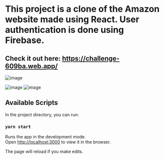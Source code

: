 # This project is a clone of the Amazon website made using React. User authentication is done using Firebase.

## Check it out here: https://challenge-609ba.web.app/

![image](https://user-images.githubusercontent.com/57294208/120544134-b62c3680-c40a-11eb-8cbf-bf697487ec05.png)

![image](https://user-images.githubusercontent.com/57294208/120544202-c9d79d00-c40a-11eb-94bb-86b049de0cec.png)
![image](https://user-images.githubusercontent.com/57294208/120544406-04413a00-c40b-11eb-80cc-76cdade35fe0.png)


## Available Scripts

In the project directory, you can run:

### `yarn start`

Runs the app in the development mode.<br />
Open [http://localhost:3000](http://localhost:3000) to view it in the browser.

The page will reload if you make edits.<br />
